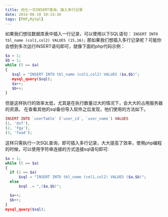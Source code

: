 ```yaml
---
title: 优化一次INSERT查询，插入多行记录
date: 2014-06-10 10:14:36
tags: [PHP,MySql]
---
```

如果我们想往数据库表中插入一行记录，可以使用以下SQL语句：
`INSERT INTO tbl_name (col1,col2) VALUES (15,16);`
 那如果我们想插入多行记录呢？可能你会想到多次运行INSERT语句即可，就像下面的php代码示例：
 ```php
 $a = 1;
$b = 1;
while (5 == $a)
{
    $sql = "INSERT INTO tbl_name (col1,col2) VALUES ($a,$b)";
    mysql_query($sql);
    $a++;
    $b++;
}
```
<!--more-->

但是这样执行的效率太低，尤其是在执行数量过大的情况下，会大大的占用服务器的资源。
在查看其他的sql备份导入软件之后发现，他们使用的方法如下。
```php
INSERT INTO `userTable` (`user_id`, `user_name`) VALUES
(1, 'dsf'),
(2, 'fgy'),
(3, 'faad');
```

  这样只需执行一次SQL查询，即可插入多行记录，大大提高了效率，使用php编程的时候，可以使用字符串连接的方式连接sql语句即可:

  ```php
  $a = 1;
while (5 == $a)
{
    if (1 == $a)
        $sql = "INSERT INTO tbl_name (col1,col2) VALUES ($a,$b)";
    else
        $sql .= ",($a,$b)";

    $a++;
    $b++;
}
mysql_query($sql);
```
